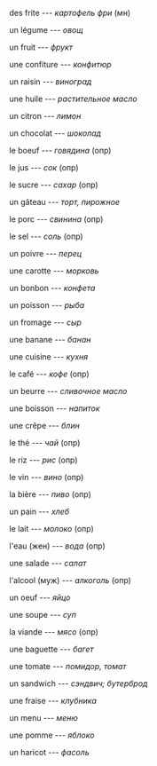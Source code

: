 des frite --- *картофель фри* (мн)



un légume --- *овощ*



un fruit --- *фрукт*



une confiture --- *конфитюр*



un raisin --- *виноград*



une huile --- *растительное масло*



un citron --- *лимон*



un chocolat --- *шоколад*



le boeuf --- *говядина* (опр)



le jus --- *сок* (опр)



le sucre --- *сахар* (опр)



un gâteau --- *торт, пирожное*



le porc --- *свинина* (опр)



le sel --- *соль* (опр)



un poivre --- *перец*



une carotte --- *морковь*



un bonbon --- *конфета*



un poisson --- *рыба*



un fromage --- *сыр*



une banane --- *банан*



une cuisine --- *кухня*



le café --- *кофе* (опр)



un beurre --- *сливочное масло*



une boisson --- *напиток*



une crêpe --- *блин*



le thé --- *чай* (опр)



le riz --- *рис* (опр)



le vin --- *вино* (опр)



la bière --- *пиво* (опр)



un pain --- *хлеб*



le lait --- *молоко* (опр)



l'eau (жен) --- *вода* (опр)



une salade --- *салат*



l'alcool (муж) --- *алкоголь* (опр)



un oeuf --- *яйцо*



une soupe --- *суп*



la viande --- *мясо* (опр)



une baguette --- *багет*



une tomate --- *помидор, томат*



un sandwich --- *сэндвич; бутерброд*



une fraise --- *клубника*



un menu --- *меню*



une pomme --- *яблоко*



un haricot --- *фасоль*